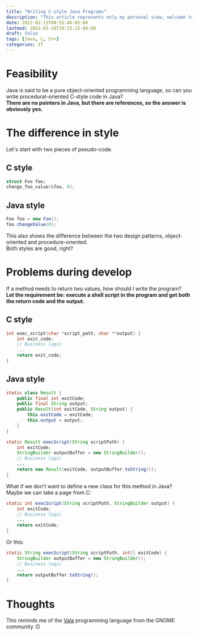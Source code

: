 ```yaml
---
title: "Writing C-style Java Programs"
description: "This article represents only my personal view, welcome to leave a message to discuss"
date: 2022-02-13T08:52:46-05:00
lastmod: 2022-03-26T10:23:15-04:00
draft: false
tags: [Java, C, C++]
categories: IT
---
```


# Feasibility

Java is said to be a pure object-oriented programming language, so can you write procedural-oriented C-style code in Java?  
**There are no pointers in Java, but there are references, so the answer is obviously yes.**

# The difference in style

Let's start with two pieces of pseudo-code.

## C style

```c
struct Foo foo;
change_foo_value(&foo, 0);
```

## Java style

``` java
Foo foo = new Foo();
foo.changeValue(0);
```
This also shows the difference between the two design patterns, object-oriented and procedure-oriented.  
Both styles are good, right?

# Problems during develop

If a method needs to return two values, how should I write the program?  
**Let the requirement be: execute a shell script in the program and get both the return code and the output.**

## C style

```c
int exec_script(char *script_path, char **output) {
	int exit_code;
	// Business logic
	...
	return exit_code;
}
```

## Java style

``` java
static class Result {
	public final int exitCode;
	public final String output;
	public Result(int exitCode, String output) {
		this.exitCode = exitCode;
		this.output = output;
	}
}

static Result execScript(String scriptPath) {
	int exitCode;
	StringBuilder outputBuffer = new StringBuilder();
	// Business logic
	...
	return new Result(exitCode, outputBuffer.toString());
}
```
What if we don't want to define a new class for this method in Java?  
Maybe we can take a page from C:
```java
static int execScript(String scriptPath, StringBuilder output) {
	int exitCode;
	// Business logic
	...
	return exitCode;
}
```
Or this:
``` java
static String execScript(String scriptPath, int[] exitCode) {
	StringBuilder outputBuffer = new StringBuilder();
	// Business logic
	...
	return outputBuffer.toString();
}
```

# Thoughts

This reminds me of the [Vala](https://wiki.gnome.org/Projects/Vala) programming language from the GNOME community :D